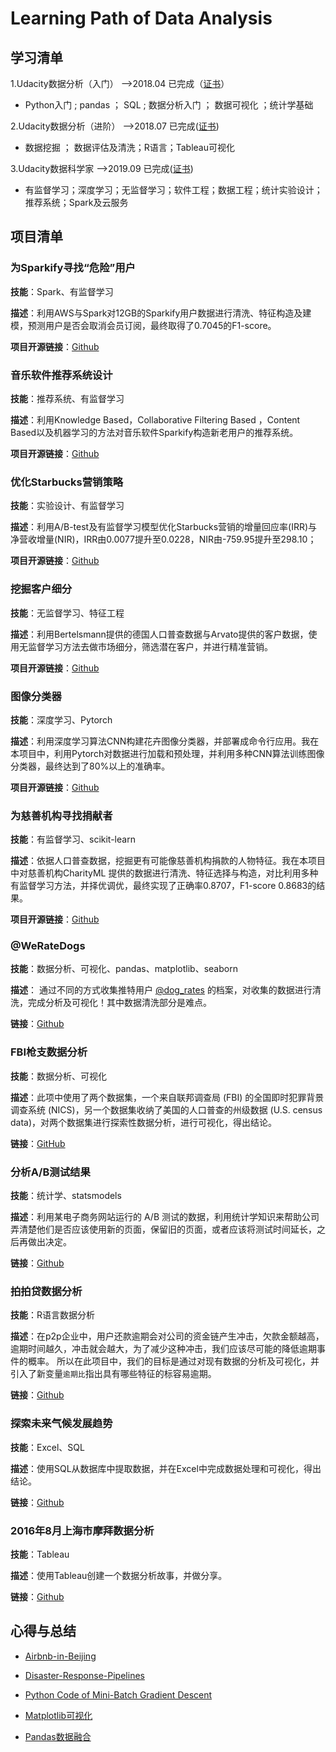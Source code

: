 # Learning Path of Data Analysis
## 学习清单
1.Udacity数据分析（入门） -->2018.04 已完成（[证书](https://confirm.udacity.com/LGUKXDDT)）

- Python入门 ;  pandas ； SQL ; 数据分析入门 ； 数据可视化 ；统计学基础   

2.Udacity数据分析（进阶） -->2018.07 已完成([证书](https://confirm.udacity.com/KFHYJG6D))

  - 数据挖掘 ； 数据评估及清洗；R语言；Tableau可视化

3.Udacity数据科学家 -->2019.09 已完成([证书](https://confirm.udacity.com/42FDMFVD))

- 有监督学习；深度学习；无监督学习；软件工程；数据工程；统计实验设计；推荐系统；Spark及云服务

## 项目清单

### 为Sparkify寻找“危险”用户

**技能**：Spark、有监督学习

**描述**：利用AWS与Spark对12GB的Sparkify用户数据进行清洗、特征构造及建模，预测用户是否会取消会员订阅，最终取得了0.7045的F1-score。

**项目开源链接**：[Github](https://github.com/CapAllen/Sparkify)

### 音乐软件推荐系统设计

**技能**：推荐系统、有监督学习

**描述**：利用Knowledge Based，Collaborative Filtering Based ，Content Based以及机器学习的方法对音乐软件Sparkify构造新老用户的推荐系统。

**项目开源链接**：[Github](https://github.com/CapAllen/Learning-Path/tree/master/%E4%B8%BASparkify%E6%9E%84%E5%BB%BA%E6%8E%A8%E8%8D%90%E7%B3%BB%E7%BB%9F)

### 优化Starbucks营销策略

**技能**：实验设计、有监督学习

**描述**：利用A/B-test及有监督学习模型优化Starbucks营销的增量回应率(IRR)与净营收增量(NIR)，IRR由0.0077提升至0.0228，NIR由-759.95提升至298.10；

**项目开源链接**：[Github](https://github.com/CapAllen/Learning-Path/tree/master/%E4%B8%BAStarbucks%E4%BC%98%E5%8C%96%E8%90%A5%E9%94%80%E7%AD%96%E7%95%A5)

### 挖掘客户细分

**技能**：无监督学习、特征工程

**描述**：利用Bertelsmann提供的德国人口普查数据与Arvato提供的客户数据，使用无监督学习方法去做市场细分，筛选潜在客户，并进行精准营销。

**项目开源链接**：[Github](https://github.com/CapAllen/Learning-Path/tree/master/%E4%B8%BAArvato%E5%88%9B%E5%BB%BA%E5%AE%A2%E6%88%B7%E7%BB%86%E5%88%86)

### 图像分类器

**技能**：深度学习、Pytorch

**描述**：利用深度学习算法CNN构建花卉图像分类器，并部署成命令行应用。我在本项目中，利用Pytorch对数据进行加载和预处理，并利用多种CNN算法训练图像分类器，最终达到了80%以上的准确率。

**项目开源链接**：[Github](https://github.com/CapAllen/Learning-Path/tree/master/%E5%9B%BE%E5%83%8F%E5%88%86%E7%B1%BB%E5%99%A8)

### 为慈善机构寻找捐献者

**技能**：有监督学习、scikit-learn

**描述**：依据人口普查数据，挖掘更有可能像慈善机构捐款的人物特征。我在本项目中对慈善机构CharityML 提供的数据进行清洗、特征选择与构造，对比利用多种有监督学习方法，并择优调优，最终实现了正确率0.8707，F1-score 0.8683的结果。

**项目开源链接**：[Github](https://github.com/CapAllen/Learning-Path/tree/master/%E4%B8%BA%E6%85%88%E5%96%84%E6%9C%BA%E6%9E%84%E5%AF%BB%E6%89%BE%E6%8D%90%E7%8C%AE%E8%80%85)

### @WeRateDogs

**技能**：数据分析、可视化、pandas、matplotlib、seaborn

**描述**： 通过不同的方式收集推特用户 [@dog_rates](https://twitter.com/dog_rates) 的档案，对收集的数据进行清洗，完成分析及可视化！其中数据清洗部分是难点。

**链接**：[Github](https://github.com/CapAllen/Learning-Path/tree/master/%40WeRateDogs)

### FBI枪支数据分析

**技能**：数据分析、可视化

**描述**：此项中使用了两个数据集，一个来自联邦调查局 (FBI) 的全国即时犯罪背景调查系统 (NICS)，另一个数据集收纳了美国的人口普查的州级数据 (U.S. census data)，对两个数据集进行探索性数据分析，进行可视化，得出结论。

**链接**：[GitHub](https://github.com/CapAllen/Learning-Path/tree/master/FBI%E6%9E%AA%E6%94%AF%E6%95%B0%E6%8D%AE%E5%88%86%E6%9E%90)

### 分析A/B测试结果

**技能**：统计学、statsmodels

**描述**：利用某电子商务网站运行的 A/B 测试的数据，利用统计学知识来帮助公司弄清楚他们是否应该使用新的页面，保留旧的页面，或者应该将测试时间延长，之后再做出决定。

**链接**：[Github](https://github.com/CapAllen/Learning-Path/tree/master/%E5%88%86%E6%9E%90AB%E6%B5%8B%E8%AF%95%E7%BB%93%E6%9E%9C)

### 拍拍贷数据分析

**技能**：R语言数据分析

**描述**：在p2p企业中，用户还款逾期会对公司的资金链产生冲击，欠款金额越高，逾期时间越久，冲击就会越大，为了减少这种冲击，我们应该尽可能的降低逾期事件的概率。 所以在此项目中，我们的目标是通过对现有数据的分析及可视化，并引入了新变量`逾期比`指出具有哪些特征的标容易逾期。

**链接**：[Github](https://github.com/CapAllen/Learning-Path/tree/master/%E6%8B%8D%E6%8B%8D%E8%B4%B7%E6%95%B0%E6%8D%AE%E5%88%86%E6%9E%90)

### 探索未来气候发展趋势

**技能**：Excel、SQL

**描述**：使用SQL从数据库中提取数据，并在Excel中完成数据处理和可视化，得出结论。

**链接**：[Github](https://github.com/CapAllen/Learning-Path/tree/master/%E6%8E%A2%E7%B4%A2%E6%9C%AA%E6%9D%A5%E6%B0%94%E5%80%99%E5%8F%91%E5%B1%95%E8%B6%8B%E5%8A%BF)

### 2016年8月上海市摩拜数据分析

**技能**：Tableau

**描述**：使用Tableau创建一个数据分析故事，并做分享。

**链接**：[Github](https://github.com/CapAllen/Learning-Path/tree/master/2016%E5%B9%B48%E6%9C%88%E4%B8%8A%E6%B5%B7%E5%B8%82%E6%91%A9%E6%8B%9C%E6%95%B0%E6%8D%AE%E5%88%86%E6%9E%90)

## 心得与总结

- [Airbnb-in-Beijing](https://github.com/CapAllen/Airbnb-in-Beijing)
- [Disaster-Response-Pipelines](https://github.com/CapAllen/Disaster-Response-Pipelines)

- [Python Code of Mini-Batch Gradient Descent](http://www.capallen.top/dsnd/2018/12/02/mini-batch-gradient-descent/)

- [Matplotlib可视化](http://www.capallen.top/dand-vip/2018/08/28/%E7%AC%AC%E4%B8%83%E5%91%A8-Matplotlib%E5%8F%AF%E8%A7%86%E5%8C%96/)
- [Pandas数据融合](http://www.capallen.top/dand-vip/2018/08/21/%E7%AC%AC%E5%85%AD%E5%91%A8-2-%E6%95%B0%E6%8D%AE%E8%9E%8D%E5%90%88/)

